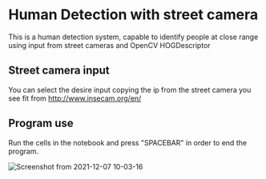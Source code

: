 # Human Detection with street camera
This is a human detection system, capable to identify people at close range using input from street cameras and OpenCV HOGDescriptor

## Street camera input
You can select the desire input copying the ip from the street camera you see fit from 
http://www.insecam.org/en/

## Program use
Run the cells in the notebook and press "SPACEBAR" in order to end the program.
 
![Screenshot from 2021-12-07 10-03-16](https://user-images.githubusercontent.com/56128396/144998981-31e0642a-3d98-4089-a3d4-9b88016feaf9.png)
